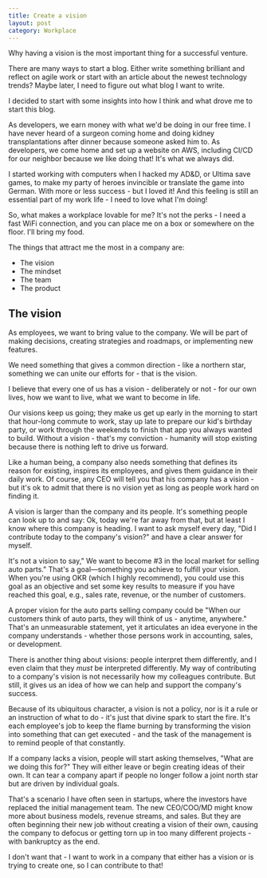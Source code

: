 ```yaml
---
title: Create a vision
layout: post 
category: Workplace
---
```


Why having a vision is the most important thing for a successful venture.

There are many ways to start a blog. Either write something brilliant and reflect on agile work or start with an article about the newest technology trends? Maybe later, I need to figure out what blog I want to write.

I decided to start with some insights into how I think and what drove me to start this blog. 

As developers, we earn money with what we'd be doing in our free time. I have never heard of a surgeon coming home and doing kidney transplantations after dinner because someone asked him to. As developers, we come home and set up a website on AWS, including CI/CD for our neighbor because we like doing that! It's what we always did. 

I started working with computers when I hacked my AD&D, or Ultima save games, to make my party of heroes invincible or translate the game into German. With more or less success - but I loved it! 
And this feeling is still an essential part of my work life - I need to love what I'm doing!

So, what makes a workplace lovable for me?
It's not the perks - I need a fast WiFi connection, and you can place me on a box or somewhere on the floor. I'll bring my food.

The things that attract me the most in a company are:
* The vision
* The mindset 
* The team
* The product
 
## The vision

As employees, we want to bring value to the company. We will be part of making decisions, creating strategies and roadmaps, or implementing new features.

We need something that gives a common direction - like a northern star, something we can unite our efforts for - that is the vision.

I believe that every one of us has a vision - deliberately or not - for our own lives, how we want to live, what we want to become in life. 

Our visions keep us going; they make us get up early in the morning to start that hour-long commute to work, stay up late to prepare our kid's birthday party, or work through the weekends to finish that app you always wanted to build. Without a vision - that's my conviction - humanity will stop existing because there is nothing left to drive us forward.

Like a human being, a company also needs something that defines its reason for existing, inspires its employees, and gives them guidance in their daily work. 
Of course, any CEO will tell you that his company has a vision - but it's ok to admit that there is no vision yet as long as people work hard on finding it.

A vision is larger than the company and its people. It's something people can look up to and say: Ok, today we're far away from that, but at least I know where this company is heading. I want to ask myself every day, "Did I contribute today to the company's vision?" and have a clear answer for myself.

It's not a vision to say," We want to become #3 in the local market for selling auto parts." That's a goal—something you achieve to fulfill your vision.  
When you're using OKR (which I highly recommend), you could use this goal as an objective and set some key results to measure if you have reached this goal, e.g., sales rate, revenue, or the number of customers. 

A proper vision for the auto parts selling company could be "When our customers think of auto parts, they will think of us - anytime, anywhere." That's an unmeasurable statement, yet it articulates an idea everyone in the company understands - whether those persons work in accounting, sales, or development. 

There is another thing about visions: people interpret them differently, and I even claim that they *must* be interpreted differently. My way of contributing to a company's vision is not necessarily how my colleagues contribute. But still, it gives us an idea of how we can help and support the company's success. 

Because of its ubiquitous character, a vision is not a policy, nor is it a rule or an instruction of what to do - it's just that divine spark to start the fire. It's each employee's job to keep the flame burning by transforming the vision into something that can get executed - and the task of the management is to remind people of that constantly.

If a company lacks a vision, people will start asking themselves, "What are we doing this for?" They will either leave or begin creating ideas of their own. It can tear a company apart if people no longer follow a joint north star but are driven by individual goals. 

That's a scenario I have often seen in startups, where the investors have replaced the initial management team. The new CEO/COO/MD might know more about business models, revenue streams, and sales. But they are often beginning their new job without creating a vision of their own, causing the company to defocus or getting torn up in too many different projects - with bankruptcy as the end.

I don't want that - I want to work in a company that either has a vision or is trying to create one, so I can contribute to that!